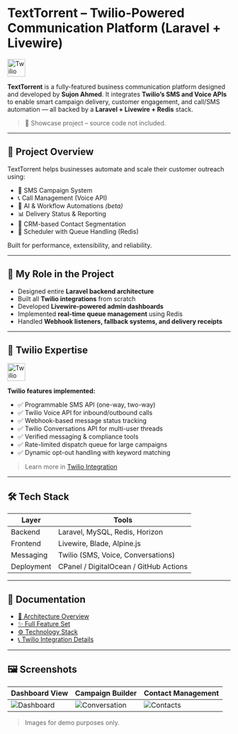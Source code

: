 # TextTorrent – Twilio-Powered Communication Platform (Laravel + Livewire)

<img src="https://www.vectorlogo.zone/logos/twilio/twilio-icon.svg" alt="Twilio Logo" width="40" style="vertical-align: middle; margin-right: 10px;" />

**TextTorrent** is a fully-featured business communication platform designed and developed by **Sujon Ahmed**. It integrates **Twilio’s SMS and Voice APIs** to enable smart campaign delivery, customer engagement, and call/SMS automation — all backed by a **Laravel + Livewire + Redis** stack.

> 📣 Showcase project – source code not included.

---

## 🔧 Project Overview

TextTorrent helps businesses automate and scale their customer outreach using:

- 📩 SMS Campaign System
- 📞 Call Management (Voice API)
- 🧠 AI & Workflow Automations *(beta)*
- 📊 Delivery Status & Reporting
- 👥 CRM-based Contact Segmentation
- 📆 Scheduler with Queue Handling (Redis)

Built for performance, extensibility, and reliability.

---

## 💼 My Role in the Project

- Designed entire **Laravel backend architecture**
- Built all **Twilio integrations** from scratch
- Developed **Livewire-powered admin dashboards**
- Implemented **real-time queue management** using Redis
- Handled **Webhook listeners, fallback systems, and delivery receipts**

---

## 🔌 Twilio Expertise

<img src="https://www.vectorlogo.zone/logos/twilio/twilio-icon.svg" alt="Twilio Logo" width="40" style="vertical-align: middle;" />

**Twilio features implemented:**

- ✅ Programmable SMS API (one-way, two-way)
- ✅ Twilio Voice API for inbound/outbound calls
- ✅ Webhook-based message status tracking
- ✅ Twilio Conversations API for multi-user threads
- ✅ Verified messaging & compliance tools
- ✅ Rate-limited dispatch queue for large campaigns
- ✅ Dynamic opt-out handling with keyword matching

> Learn more in [Twilio Integration](docs/twilio-integration.md)

---

## 🛠️ Tech Stack

| Layer      | Tools                                 |
|------------|----------------------------------------|
| Backend    | Laravel, MySQL, Redis, Horizon         |
| Frontend   | Livewire, Blade, Alpine.js             |
| Messaging  | Twilio (SMS, Voice, Conversations)     |
| Deployment | CPanel / DigitalOcean / GitHub Actions |

---

## 📄 Documentation

- [📐 Architecture Overview](docs/architecture.md)
- [✨ Full Feature Set](docs/features.md)
- [⚙️ Technology Stack](docs/tech-stack.md)
- [📞 Twilio Integration Details](docs/twilio-integration.md)

---

## 🖼 Screenshots

| Dashboard View | Campaign Builder | Contact Management |
|----------------|------------------|--------------------|
| ![Dashboard](https://texttorrent.com/assets/app/images/landing-new/feature-hero.png) | ![Conversation](https://texttorrent.com/assets/app/images/landing-new/peer-to-peer.png) | ![Contacts](https://texttorrent.com/assets/app/images/landing-new/real-time-campaing.png) |

> Images for demo purposes only.

